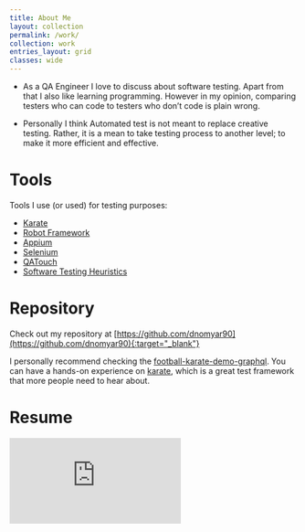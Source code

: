 ```yaml
---
title: About Me
layout: collection
permalink: /work/
collection: work
entries_layout: grid
classes: wide
---
```


- As a QA Engineer I love to discuss about software testing. Apart from that I also like learning programming. However in my opinion, comparing testers who can code to testers who don’t code is plain wrong.

- Personally I think Automated test is not meant to replace creative testing. Rather, it is a mean to take testing process to another level; to make it more efficient and effective.

# Tools
Tools I use (or used) for testing purposes:
- [Karate](https://intuit.github.io/karate/)
- [Robot Framework](https://robotframework.org/)
- [Appium](http://appium.io/)
- [Selenium](https://www.selenium.dev/)
- [QATouch](https://www.qatouch.com/)
- [Software Testing Heuristics](https://www.ministryoftesting.com/dojo/lessons/software-testing-heuristics-mind-the-gap)


# Repository
Check out my repository at [https://github.com/dnomyar90](https://github.com/dnomyar90){:target="_blank"}

I personally recommend checking the [football-karate-demo-graphql](https://github.com/dnomyar90/football-karate-demo-graphql). You can have a hands-on experience on [karate](https://intuit.github.io/karate/), which is a great test framework that more people need to hear about.

# Resume
<embed src="https://dnomyar.dev/assets/cv-raymond.pdf" type="application/pdf" />

